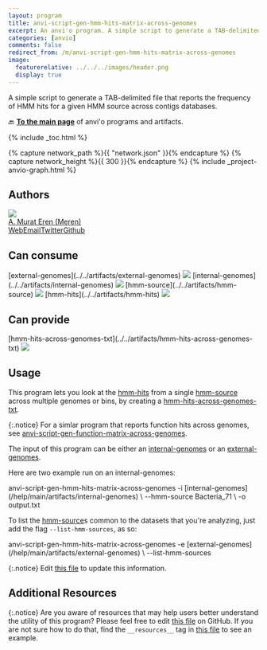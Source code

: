 ```yaml
---
layout: program
title: anvi-script-gen-hmm-hits-matrix-across-genomes
excerpt: An anvi'o program. A simple script to generate a TAB-delimited file that reports the frequency of HMM hits for a given HMM source across contigs databases.
categories: [anvio]
comments: false
redirect_from: /m/anvi-script-gen-hmm-hits-matrix-across-genomes
image:
  featurerelative: ../../../images/header.png
  display: true
---
```


A simple script to generate a TAB-delimited file that reports the frequency of HMM hits for a given HMM source across contigs databases.

🔙 **[To the main page](../../)** of anvi'o programs and artifacts.


{% include _toc.html %}
<div id="svg" class="subnetwork"></div>
{% capture network_path %}{{ "network.json" }}{% endcapture %}
{% capture network_height %}{{ 300 }}{% endcapture %}
{% include _project-anvio-graph.html %}


## Authors

<div class="anvio-person"><div class="anvio-person-info"><div class="anvio-person-photo"><img class="anvio-person-photo-img" src="../../images/authors/meren.jpg" /></div><div class="anvio-person-info-box"><a href="/people/meren" target="_blank"><span class="anvio-person-name">A. Murat Eren (Meren)</span></a><div class="anvio-person-social-box"><a href="http://merenlab.org" class="person-social" target="_blank"><i class="fa fa-fw fa-home"></i>Web</a><a href="mailto:a.murat.eren@gmail.com" class="person-social" target="_blank"><i class="fa fa-fw fa-envelope-square"></i>Email</a><a href="http://twitter.com/merenbey" class="person-social" target="_blank"><i class="fa fa-fw fa-twitter-square"></i>Twitter</a><a href="http://github.com/meren" class="person-social" target="_blank"><i class="fa fa-fw fa-github"></i>Github</a></div></div></div></div>



## Can consume


<p style="text-align: left" markdown="1"><span class="artifact-r">[external-genomes](../../artifacts/external-genomes) <img src="../../images/icons/TXT.png" class="artifact-icon-mini" /></span> <span class="artifact-r">[internal-genomes](../../artifacts/internal-genomes) <img src="../../images/icons/TXT.png" class="artifact-icon-mini" /></span> <span class="artifact-r">[hmm-source](../../artifacts/hmm-source) <img src="../../images/icons/HMM.png" class="artifact-icon-mini" /></span> <span class="artifact-r">[hmm-hits](../../artifacts/hmm-hits) <img src="../../images/icons/CONCEPT.png" class="artifact-icon-mini" /></span></p>


## Can provide


<p style="text-align: left" markdown="1"><span class="artifact-p">[hmm-hits-across-genomes-txt](../../artifacts/hmm-hits-across-genomes-txt) <img src="../../images/icons/TXT.png" class="artifact-icon-mini" /></span></p>


## Usage


This program lets you look at the <span class="artifact-n">[hmm-hits](/help/main/artifacts/hmm-hits)</span> from a single <span class="artifact-n">[hmm-source](/help/main/artifacts/hmm-source)</span> across multiple genomes or bins, by creating a <span class="artifact-n">[hmm-hits-across-genomes-txt](/help/main/artifacts/hmm-hits-across-genomes-txt)</span>.

{:.notice}
For a simlar program that reports function hits across genomes, see <span class="artifact-p">[anvi-script-gen-function-matrix-across-genomes](/help/main/programs/anvi-script-gen-function-matrix-across-genomes)</span>.

The input of this program can be either an <span class="artifact-n">[internal-genomes](/help/main/artifacts/internal-genomes)</span> or an <span class="artifact-n">[external-genomes](/help/main/artifacts/external-genomes)</span>.

Here are two example run on an internal-genomes:

<div class="codeblock" markdown="1">
anvi&#45;script&#45;gen&#45;hmm&#45;hits&#45;matrix&#45;across&#45;genomes &#45;i <span class="artifact&#45;n">[internal&#45;genomes](/help/main/artifacts/internal&#45;genomes)</span> \
                                               &#45;&#45;hmm&#45;source Bacteria_71 \
                                               &#45;o output.txt
</div>

To list the <span class="artifact-n">[hmm-source](/help/main/artifacts/hmm-source)</span>s common to the datasets that you're analyzing, just add the flag `--list-hmm-sources`, as so:

<div class="codeblock" markdown="1">
anvi&#45;script&#45;gen&#45;hmm&#45;hits&#45;matrix&#45;across&#45;genomes &#45;e <span class="artifact&#45;n">[external&#45;genomes](/help/main/artifacts/external&#45;genomes)</span> \
                                               &#45;&#45;list&#45;hmm&#45;sources
</div>


{:.notice}
Edit [this file](https://github.com/merenlab/anvio/tree/master/anvio/docs/programs/anvi-script-gen-hmm-hits-matrix-across-genomes.md) to update this information.


## Additional Resources



{:.notice}
Are you aware of resources that may help users better understand the utility of this program? Please feel free to edit [this file](https://github.com/merenlab/anvio/tree/master/bin/anvi-script-gen-hmm-hits-matrix-across-genomes) on GitHub. If you are not sure how to do that, find the `__resources__` tag in [this file](https://github.com/merenlab/anvio/blob/master/bin/anvi-interactive) to see an example.
